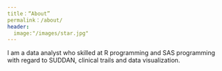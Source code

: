 ```yaml
---
title：“About”
permalink：/about/
header:
  image:"/images/star.jpg"
---
```


I am a data analyst who skilled at R programming and SAS programming with regard to SUDDAN, clinical trails and data visualization.
